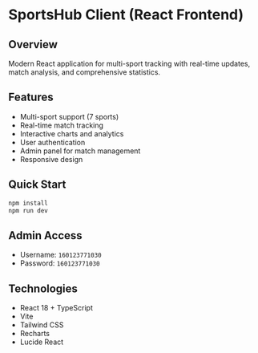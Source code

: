 # SportsHub Client (React Frontend)

## Overview
Modern React application for multi-sport tracking with real-time updates, match analysis, and comprehensive statistics.

## Features
- Multi-sport support (7 sports)
- Real-time match tracking
- Interactive charts and analytics
- User authentication
- Admin panel for match management
- Responsive design

## Quick Start
```bash
npm install
npm run dev
```

## Admin Access
- Username: `160123771030`
- Password: `160123771030`

## Technologies
- React 18 + TypeScript
- Vite
- Tailwind CSS
- Recharts
- Lucide React